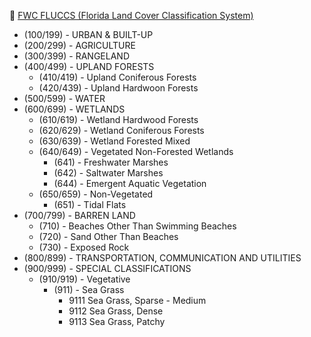 :palm_tree: [FWC FLUCCS (Florida Land Cover Classification System)](https://fdotwww.blob.core.windows.net/sitefinity/docs/default-source/content/geospatial/documentsandpubs/fluccmanual1999.pdf?sfvrsn=9881b4d0_0)
  * (100/199) - URBAN & BUILT-UP
  * (200/299) - AGRICULTURE
  * (300/399) - RANGELAND
  * (400/499) - UPLAND FORESTS
    * (410/419) - Upland Coniferous Forests
    * (420/439) - Upland Hardwoon Forests
  * (500/599) - WATER
  * (600/699) - WETLANDS
    * (610/619) - Wetland Hardwood Forests
    * (620/629) - Wetland Coniferous Forests
    * (630/639) - Wetland Forested Mixed
    * (640/649) - Vegetated Non-Forested Wetlands
      * (641) - Freshwater Marshes
      * (642) - Saltwater Marshes
      * (644) - Emergent Aquatic Vegetation
    * (650/659) - Non-Vegetated
      * (651) - Tidal Flats
  * (700/799) - BARREN LAND
    * (710) - Beaches Other Than Swimming Beaches
    * (720) - Sand Other Than Beaches
    * (730) - Exposed Rock
  * (800/899) - TRANSPORTATION, COMMUNICATION AND UTILITIES
  * (900/999) - SPECIAL CLASSIFICATIONS
    * (910/919) - Vegetative
      * (911) - Sea Grass
        * 9111 Sea Grass, Sparse - Medium
        * 9112 Sea Grass, Dense
        * 9113 Sea Grass, Patchy

